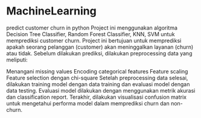 # MachineLearning
predict customer churn in python
Project ini menggunakan algoritma Decision Tree Classifier, Random Forest Classifier, KNN, SVM untuk memprediksi customer churn. Project ini bertujuan untuk memprediksi apakah seorang pelanggan (customer) akan meninggalkan layanan (churn) atau tidak. Sebelum dilakukan prediksi, dilakukan preprocessing data yang meliputi:

Menangani missing values
Encoding categorical features
Feature scaling
Feature selection dengan chi-square
Setelah preprocessing data selesai, dilakukan training model dengan data training dan evaluasi model dengan data testing. Evaluasi model dilakukan dengan menggunakan metrik akurasi dan classification report. Terakhir, dilakukan visualisasi confusion matrix untuk mengetahui performa model dalam memprediksi churn dan non-churn.

